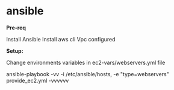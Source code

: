 # ansible

**Pre-req**

Install Ansible
Install aws cli
Vpc configured

**Setup:**

Change environments variables in ec2-vars/webservers.yml file 

ansible-playbook -vv -i /etc/ansible/hosts, -e "type=webservers" provide_ec2.yml  -vvvvvv
